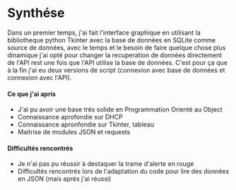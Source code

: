 # Synthése
Dans un premier temps, j'ai fait l'interface graphique en utilisant la bibliotheque python Tkinter avec la base de données en SQLite comme source de données, avec le temps et le besoin de faire quelque chose plus dinamique j'ai opté pour changer la recuperation de données directement de l'API rest une fois que l'API utilise la base de données. C'est pour ça que à la fin j'ai eu deux versions de script (connexion avec base de données et connexion avec l'API).

#### Ce que j'ai apris
- J'ai pu avoir une base trés solide en Programmation Orienté au Object
- Connaissance aprofondie sur DHCP
- Connaissance apronfondie sur Tkinter, tableau
- Maitrise de modules JSON et requests

#### Difficultés rencontrés
- Je n'ai pas pu réussir à destaquer la trame d'alerte en rouge
- Difficultés rencontrés lors de l'adaptation du code pour lire des données en JSON (mais aprés j'ai réussi)

